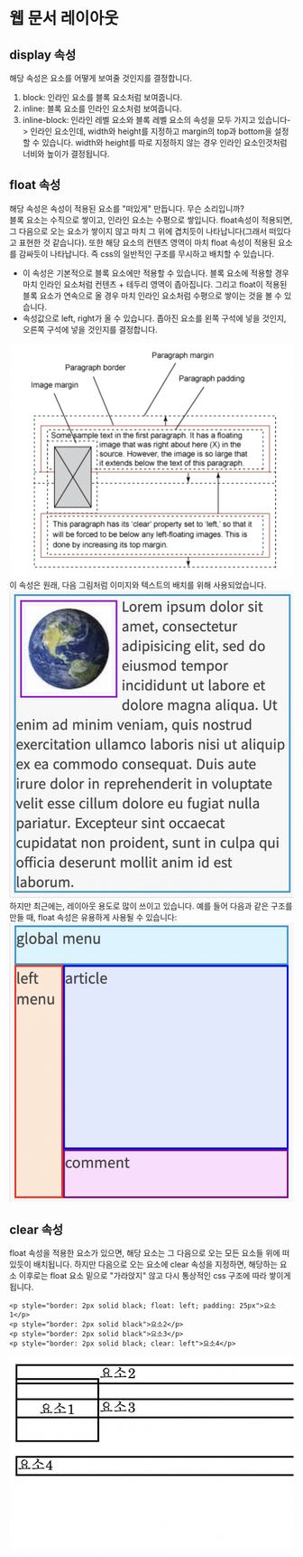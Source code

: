 # 웹 문서 레이아웃

## display 속성
해당 속성은 요소를 어떻게 보여줄 것인지를 결정합니다.
1. block: 인라인 요소를 블록 요소처럼 보여줍니다.
2. inline: 블록 요소를 인라인 요소처럼 보여줍니다.
3. inline-block: 인라인 레벨 요소와 블록 레벨 요소의 속성을 모두 가지고 있습니다-> 인라인 요소인데, width와 height를 지정하고 margin의 top과 bottom을 설정할 수 있습니다. width와 height를 따로 지정하지 않는 경우 인라인 요소인것처럼 너비와 높이가 결정됩니다.

## float 속성
해당 속성은 속성이 적용된 요소를 "떠있게" 만듭니다. 무슨 소리입니까?  
블록 요소는 수직으로 쌓이고, 인라인 요소는 수평으로 쌓입니다. float속성이 적용되면, 그 다음으로 오는 요소가 쌓이지 않고 마치 그 위에 겹치듯이 나타납니다(그래서 떠있다고 표현한 것 같습니다). 또한 해당 요소의 컨텐츠 영역이 마치 float 속성이 적용된 요소를 감싸듯이 나타납니다. 즉 css의 일반적인 구조를 무시하고 배치할 수 있습니다.  
* 이 속성은 기본적으로 블록 요소에만 적용할 수 있습니다. 블록 요소에 적용할 경우 마치 인라인 요소처럼 컨텐츠 + 테두리 영역이 좁아집니다. 그리고 float이 적용된 블록 요소가 연속으로 올 경우 마치 인라인 요소처럼 수평으로 쌓이는 것을 볼 수 있습니다.
* 속성값으로 left, right가 올 수 있습니다. 좁아진 요소를 왼쪽 구석에 넣을 것인지, 오른쪽 구석에 넣을 것인지를 결정합니다.

![img51](./img/51.png)   
이 속성은 원래, 다음 그림처럼 이미지와 텍스트의 배치를 위해 사용되었습니다.
![img52](./img/52.png)   
하지만 최근에는, 레이아웃 용도로 많이 쓰이고 있습니다. 예를 들어 다음과 같은 구조를 만들 때, float 속성은 유용하게 사용될 수 있습니다:
![img53](./img/53.png)   

## clear 속성
float 속성을 적용한 요소가 있으면, 해당 요소는 그 다음으로 오는 모든 요소들 위에 떠있듯이 배치됩니다. 하지만 다음으로 오는 요소에 clear 속성을 지정하면, 해당하는 요소 이후로는 float 요소 밑으로 "가라앉지" 않고 다시 통상적인 css 구조에 따라 쌓이게 됩니다. 
```
<p style="border: 2px solid black; float: left; padding: 25px">요소1</p>
<p style="border: 2px solid black">요소2</p>
<p style="border: 2px solid black">요소3</p>
<p style="border: 2px solid black; clear: left">요소4</p>
```
![img54](./img/54.png)  

